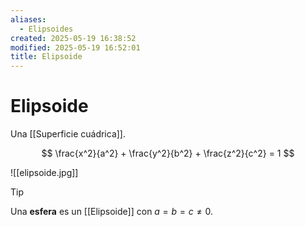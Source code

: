 ```yaml
---
aliases:
  - Elipsoides
created: 2025-05-19 16:38:52
modified: 2025-05-19 16:52:01
title: Elipsoide
---
```


# Elipsoide

Una [[Superficie cuádrica]].

$$
\frac{x^2}{a^2} + \frac{y^2}{b^2} + \frac{z^2}{c^2} = 1
$$

![[elipsoide.jpg]]

> [!tip]
> Una **esfera** es un [[Elipsoide]] con $a = b = c \neq 0$.
